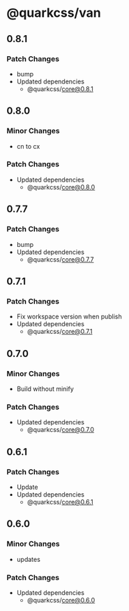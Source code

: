 # @quarkcss/van

## 0.8.1

### Patch Changes

- bump
- Updated dependencies
  - @quarkcss/core@0.8.1

## 0.8.0

### Minor Changes

- cn to cx

### Patch Changes

- Updated dependencies
  - @quarkcss/core@0.8.0

## 0.7.7

### Patch Changes

- bump
- Updated dependencies
  - @quarkcss/core@0.7.7

## 0.7.1

### Patch Changes

- Fix workspace version when publish
- Updated dependencies
  - @quarkcss/core@0.7.1

## 0.7.0

### Minor Changes

- Build without minify

### Patch Changes

- Updated dependencies
  - @quarkcss/core@0.7.0

## 0.6.1

### Patch Changes

- Update
- Updated dependencies
  - @quarkcss/core@0.6.1

## 0.6.0

### Minor Changes

- updates

### Patch Changes

- Updated dependencies
  - @quarkcss/core@0.6.0
